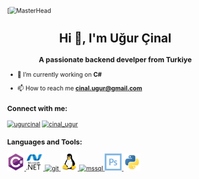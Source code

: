 [![MasterHead](https://www.google.com/url?sa=i&url=https%3A%2F%2Fwakeupandcode.com%2Fcsharp-resources%2F&psig=AOvVaw3SjfRlTEdZiq3zeOiKv8XI&ust=1691219933317000&source=images&cd=vfe&opi=89978449&ved=0CA4QjRxqFwoTCPit-q-7woADFQAAAAAdAAAAABAD)
<h1 align="center">Hi 👋, I'm Uğur Çinal</h1>
<h3 align="center">A passionate backend develper from Turkiye</h3>

- 🔭 I’m currently working on **C#**

- 📫 How to reach me **cinal.ugur@gmail.com**

<h3 align="left">Connect with me:</h3>
<p align="left">
<a href="https://linkedin.com/in/ugurci̇nal" target="blank"><img align="center" src="https://raw.githubusercontent.com/rahuldkjain/github-profile-readme-generator/master/src/images/icons/Social/linked-in-alt.svg" alt="ugurci̇nal" height="30" width="40" /></a>
<a href="https://www.hackerrank.com/cinal_ugur" target="blank"><img align="center" src="https://raw.githubusercontent.com/rahuldkjain/github-profile-readme-generator/master/src/images/icons/Social/hackerrank.svg" alt="cinal_ugur" height="30" width="40" /></a>
</p>

<h3 align="left">Languages and Tools:</h3>
<p align="left"> <a href="https://www.w3schools.com/cs/" target="_blank" rel="noreferrer"> <img src="https://raw.githubusercontent.com/devicons/devicon/master/icons/csharp/csharp-original.svg" alt="csharp" width="40" height="40"/> </a> <a href="https://dotnet.microsoft.com/" target="_blank" rel="noreferrer"> <img src="https://raw.githubusercontent.com/devicons/devicon/master/icons/dot-net/dot-net-original-wordmark.svg" alt="dotnet" width="40" height="40"/> </a> <a href="https://git-scm.com/" target="_blank" rel="noreferrer"> <img src="https://www.vectorlogo.zone/logos/git-scm/git-scm-icon.svg" alt="git" width="40" height="40"/> </a> <a href="https://www.linux.org/" target="_blank" rel="noreferrer"> <img src="https://raw.githubusercontent.com/devicons/devicon/master/icons/linux/linux-original.svg" alt="linux" width="40" height="40"/> </a> <a href="https://www.microsoft.com/en-us/sql-server" target="_blank" rel="noreferrer"> <img src="https://www.svgrepo.com/show/303229/microsoft-sql-server-logo.svg" alt="mssql" width="40" height="40"/> </a> <a href="https://www.photoshop.com/en" target="_blank" rel="noreferrer"> <img src="https://raw.githubusercontent.com/devicons/devicon/master/icons/photoshop/photoshop-line.svg" alt="photoshop" width="40" height="40"/> </a> <a href="https://www.python.org" target="_blank" rel="noreferrer"> <img src="https://raw.githubusercontent.com/devicons/devicon/master/icons/python/python-original.svg" alt="python" width="40" height="40"/> </a> </p>

